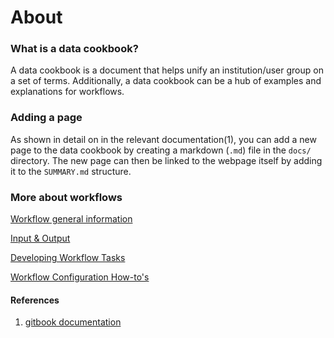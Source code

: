 # About

### What is a data cookbook?

A data cookbook is a document that helps unify an institution/user group on a set of terms. Additionally, a data cookbook can be a hub of examples and explanations for workflows.

### Adding a page

As shown in detail on in the relevant documentation(1), you can add a new page to the data cookbook by creating a markdown (`.md`) file in the `docs/` directory. The new page can then be linked to the webpage itself by adding it to the `SUMMARY.md` structure.

### More about workflows

[Workflow general information](../workflows.md)

[Input & Output](../input_output.md)

[Developing Workflow Tasks](../developing-workflow-tasks.md)

[Workflow Configuration How-to's](../workflow-configuration-how-to.md)


#### References
1. [gitbook documentation](https://toolchain.gitbook.com/pages.html)
